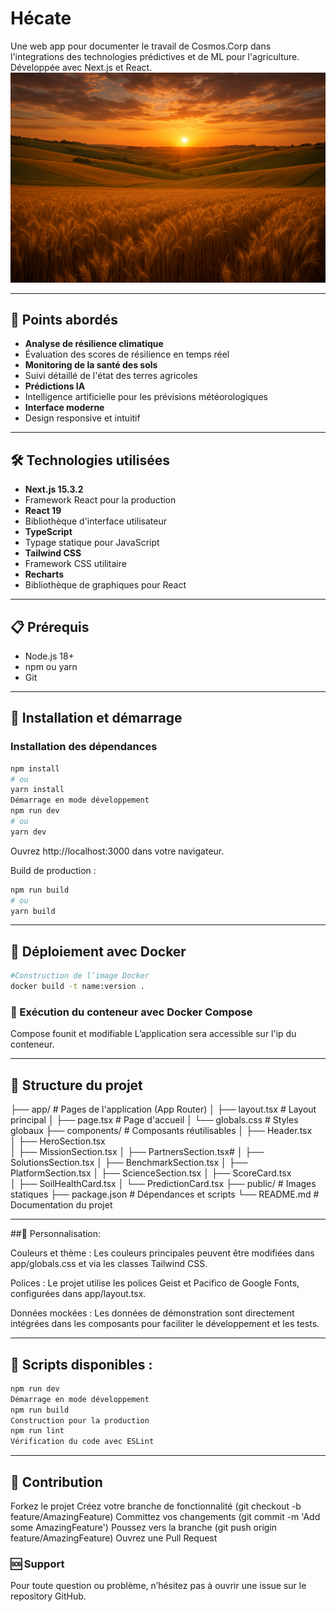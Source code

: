 # Hécate
Une web app pour documenter le travail de Cosmos.Corp dans l'integrations des technologies prédictives et de ML pour l'agriculture. Développée avec Next.js et React.
![Hécate Banner](public/wheatfield.png)

---

## 🚀 Points abordés
- **Analyse de résilience climatique**
- Évaluation des scores de résilience en temps réel
- **Monitoring de la santé des sols**
- Suivi détaillé de l'état des terres agricoles
- **Prédictions IA**
- Intelligence artificielle pour les prévisions météorologiques
- **Interface moderne**
- Design responsive et intuitif

---

## 🛠️ Technologies utilisées
- **Next.js 15.3.2**
- Framework React pour la production
- **React 19**
- Bibliothèque d'interface utilisateur
- **TypeScript**
- Typage statique pour JavaScript
- **Tailwind CSS**
- Framework CSS utilitaire
- **Recharts**
- Bibliothèque de graphiques pour React

---

## 📋 Prérequis
- Node.js 18+
- npm ou yarn
- Git

---

## 🚀 Installation et démarrage
### Installation des dépendances
```bash
npm install
# ou
yarn install
Démarrage en mode développement
npm run dev
# ou
yarn dev
```
Ouvrez http://localhost:3000 dans votre navigateur.

Build de production :
```bash
npm run build
# ou
yarn build
```

---

## 🐳 Déploiement avec Docker
```bash
#Construction de l’image Docker
docker build -t name:version .
```
### 🐳 Exécution du conteneur avec Docker Compose

Compose founit et modifiable
L’application sera accessible sur l'ip du conteneur.

---

## 📁 Structure du projet
├── app/                    # Pages de l'application (App Router)
│   ├── layout.tsx         # Layout principal
│   ├── page.tsx           # Page d'accueil
│   └── globals.css        # Styles globaux
├── components/            # Composants réutilisables
│   ├── Header.tsx         
│   ├── HeroSection.tsx    
│   ├── MissionSection.tsx 
│   ├── PartnersSection.tsx# 
│   ├── SolutionsSection.tsx
│   ├── BenchmarkSection.tsx
│   ├── PlatformSection.tsx
│   ├── ScienceSection.tsx 
│   ├── ScoreCard.tsx      
│   ├── SoilHealthCard.tsx 
│   └── PredictionCard.tsx
├── public/               # Images statiques
├── package.json          # Dépendances et scripts
└── README.md            # Documentation du projet

---

##🎨 Personnalisation:

Couleurs et thème :
Les couleurs principales peuvent être modifiées dans app/globals.css et via les classes Tailwind CSS.

Polices :
Le projet utilise les polices Geist et Pacifico de Google Fonts, configurées dans app/layout.tsx.

Données mockées :
Les données de démonstration sont directement intégrées dans les composants pour faciliter le développement et les tests.

---

## 🔧 Scripts disponibles :

```bash
npm run dev
Démarrage en mode développement
npm run build
Construction pour la production
npm run lint
Vérification du code avec ESLint
```

---

## 🤝 Contribution
Forkez le projet
Créez votre branche de fonctionnalité (git checkout -b feature/AmazingFeature)
Committez vos changements (git commit -m 'Add some AmazingFeature')
Poussez vers la branche (git push origin feature/AmazingFeature)
Ouvrez une Pull Request

### 🆘 Support
Pour toute question ou problème, n’hésitez pas à ouvrir une issue sur le repository GitHub.
